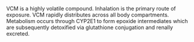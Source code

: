 VCM is a highly volatile compound. Inhalation is the primary route of exposure. VCM rapidly distributes across all body compartments. Metabolism occurs through CYP2E1 to form epoxide intermediates which are subsequently detoxified via glutathione conjugation and renally excreted.